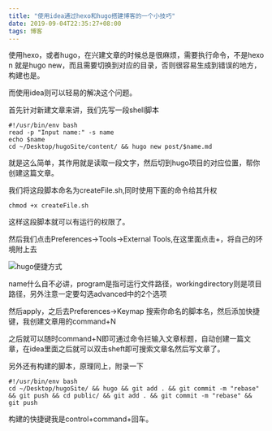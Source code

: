 ```yaml
---
title: "使用idea通过hexo和hugo搭建博客的一个小技巧"
date: 2019-09-04T22:35:27+08:00
tags: 博客
---
```


使用hexo，或者hugo，在兴建文章的时候总是很麻烦，需要执行命令，不是hexo n 就是hugo new，而且需要切换到对应的目录，否则很容易生成到错误的地方，构建也是。

而使用idea则可以轻易的解决这个问题。

首先针对新建文章来讲，我们先写一段shell脚本

```
#!/usr/bin/env bash
read -p "Input name:" -s name
echo $name
cd ~/Desktop/hugoSite/content/ && hugo new post/$name.md
```

就是这么简单，其作用就是读取一段文字，然后切到hugo项目的对应位置，帮你创建这篇文章。

我们将这段脚本命名为createFile.sh,同时使用下面的命令给其升权

```jshelllanguage
chmod +x createFile.sh
```

这样这段脚本就可以有运行的权限了。

然后我们点击Preferences->Tools->External Tools,在这里面点击+，将自己的环境附上去

![hugo便捷方式](/images/hugo/hugo便捷脚本方式1.png)

name什么自不必讲，program是指可运行文件路径，workingdirectory则是项目路径，另外注意一定要勾选advanced中的2个选项

然后apply，之后去Preferences->Keymap 搜索你命名的脚本名，然后添加快捷键，我创建文章用的command+N

之后就可以随时command+N即可通过命令拦输入文章标题，自动创建一篇文章，在idea里面之后就可以双击sheft即可搜索文章名然后写文章了。

另外还有构建的脚本，原理同上，附录一下

```
#!/usr/bin/env bash
cd ~/Desktop/hugoSite/ && hugo && git add . && git commit -m "rebase" && git push && cd public/ && git add . && git commit -m "rebase" && git push
```

构建的快捷键我是control+command+回车。